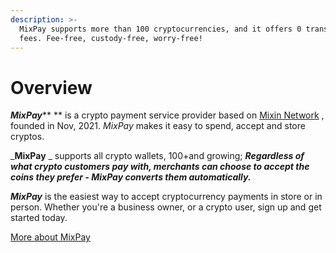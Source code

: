 ```yaml
---
description: >-
  MixPay supports more than 100 cryptocurrencies, and it offers 0 transaction
  fees. Fee-free, custody-free, worry-free!
---
```


# Overview

_**MixPay**_** ** is a crypto payment service provider based on [Mixin Network](https://mixin.one) , founded in Nov, 2021. _MixPay_ makes it easy to spend, accept and store cryptos.

_**MixPay** _ supports all crypto wallets, 100+and growing; _**Regardless of what crypto customers pay with, merchants can choose to accept the coins they prefer - MixPay converts them automatically.**_

_**MixPay**_ is the easiest way to accept cryptocurrency payments in store or in person. Whether you're a business owner, or a crypto user, sign up and get started today.

[More about MixPay](about-us/more-about-mixpay.md)
